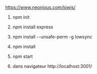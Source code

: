 https://www.neonious.com/lowjs/

1. npm init

2. npm install express

3. npm install --unsafe-perm -g lowsync

4. npm install

5. npm start

6. dans navigateur http://localhost:3001/
